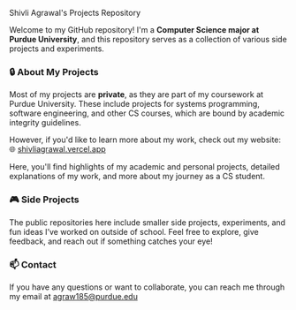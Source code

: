 Shivli Agrawal's Projects Repository  

Welcome to my GitHub repository! I'm a **Computer Science major at Purdue University**, and this repository serves as a collection of various side projects and experiments.  

### 🔒 About My Projects  
Most of my projects are **private**, as they are part of my coursework at Purdue University. These include projects for systems programming, software engineering, and other CS courses, which are bound by academic integrity guidelines.  

However, if you'd like to learn more about my work, check out my website:  
🌐 [shivliagrawal.vercel.app](https://shivliagrawal.vercel.app/)  

Here, you'll find highlights of my academic and personal projects, detailed explanations of my work, and more about my journey as a CS student.

### 🎮 Side Projects  
The public repositories here include smaller side projects, experiments, and fun ideas I’ve worked on outside of school. Feel free to explore, give feedback, and reach out if something catches your eye!  

### 📫 Contact  
If you have any questions or want to collaborate, you can reach me through my email at agraw185@purdue.edu 
